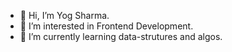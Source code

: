 - 👋 Hi, I’m Yog Sharma.
- 👀 I’m interested in Frontend Development.
- 🌱 I’m currently learning data-strutures and algos.

<!---
yogthesharma/yogthesharma is a ✨ special ✨ repository because its `README.md` (this file) appears on your GitHub profile.
You can click the Preview link to take a look at your changes.
--->
